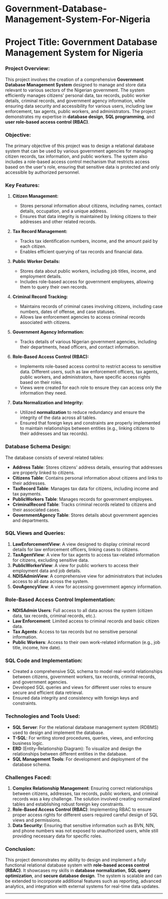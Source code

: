 # Government-Database-Management-System-For-Nigeria



# **Project Title: Government Database Management System for Nigeria**

### **Project Overview:**

This project involves the creation of a comprehensive **Government Database Management System** designed to manage and store data relevant to various sectors of the Nigerian government. The system efficiently manages citizens' personal data, tax records, public worker details, criminal records, and government agency information, while ensuring data security and accessibility for various users, including law enforcement, tax agents, public workers, and administrators. The project demonstrates my expertise in **database design**, **SQL programming**, and **user role-based access control (RBAC)**.

### **Objective:**

The primary objective of this project was to design a relational database system that can be used by various government agencies for managing citizen records, tax information, and public workers. The system also includes a role-based access control mechanism that restricts access based on the user's role, ensuring that sensitive data is protected and only accessible by authorized personnel.

### **Key Features:**
1. **Citizen Management:**
   - Stores personal information about citizens, including names, contact details, occupation, and a unique address.
   - Ensures that data integrity is maintained by linking citizens to their addresses and other related records.

2. **Tax Record Management:**
   - Tracks tax identification numbers, income, and the amount paid by each citizen.
   - Enables efficient querying of tax records and financial data.

3. **Public Worker Details:**
   - Stores data about public workers, including job titles, income, and employment details.
   - Includes role-based access for government employees, allowing them to query their own records.

4. **Criminal Record Tracking:**
   - Maintains records of criminal cases involving citizens, including case numbers, dates of offense, and case statuses.
   - Allows law enforcement agencies to access criminal records associated with citizens.

5. **Government Agency Information:**
   - Tracks details of various Nigerian government agencies, including their departments, head officers, and contact information.

6. **Role-Based Access Control (RBAC):**
   - Implements role-based access control to restrict access to sensitive data. Different users, such as law enforcement officers, tax agents, public workers, and administrators, have specific access rights based on their roles.
   - Views were created for each role to ensure they can access only the information they need.

7. **Data Normalization and Integrity:**
   - Utilized **normalization** to reduce redundancy and ensure the integrity of the data across all tables.
   - Ensured that foreign keys and constraints are properly implemented to maintain relationships between entities (e.g., linking citizens to their addresses and tax records).

### **Database Schema Design:**
The database consists of several related tables:
- **Address Table**: Stores citizens' address details, ensuring that addresses are properly linked to citizens.
- **Citizens Table**: Contains personal information about citizens and links to their addresses.
- **TaxRecord Table**: Manages tax data for citizens, including income and tax payments.
- **PublicWorkers Table**: Manages records for government employees.
- **CriminalRecord Table**: Tracks criminal records related to citizens and their associated cases.
- **GovernmentAgency Table**: Stores details about government agencies and departments.

### **SQL Views and Queries:**
1. **LawEnforcementView**: A view designed to display criminal record details for law enforcement officers, linking cases to citizens.
2. **TaxAgentView**: A view for tax agents to access tax-related information for citizens, excluding sensitive data.
3. **PublicWorkerView**: A view for public workers to access their employment data and job details.
4. **NDISAdminView**: A comprehensive view for administrators that includes access to all data across the system.
5. **GovAgencyView**: A view for accessing government agency information.

### **Role-Based Access Control Implementation:**
- **NDISAdmin Users**: Full access to all data across the system (citizen data, tax records, criminal records, etc.).
- **Law Enforcement**: Limited access to criminal records and basic citizen data.
- **Tax Agents**: Access to tax records but no sensitive personal information.
- **Public Workers**: Access to their own work-related information (e.g., job title, income, hire date).

### **SQL Code and Implementation:**
- Created a comprehensive SQL schema to model real-world relationships between citizens, government workers, tax records, criminal records, and government agencies.
- Developed SQL queries and views for different user roles to ensure secure and efficient data retrieval.
- Ensured data integrity and consistency with foreign keys and constraints.

### **Technologies and Tools Used:**
- **SQL Server**: For the relational database management system (RDBMS) used to design and implement the database.
- **T-SQL**: For writing stored procedures, queries, views, and enforcing business logic.
- **ERD** (Entity-Relationship Diagram): To visualize and design the relationships between different entities in the database.
- **SQL Management Tools**: For development and deployment of the database schema.

### **Challenges Faced:**
1. **Complex Relationship Management**: Ensuring correct relationships between citizens, addresses, tax records, public workers, and criminal records was a key challenge. The solution involved creating normalized tables and establishing robust foreign key constraints.
2. **Role-Based Access Control (RBAC)**: Implementing RBAC to ensure proper access rights for different users required careful design of SQL views and permissions.
3. **Data Security**: Ensuring that sensitive information such as BVN, NIN, and phone numbers was not exposed to unauthorized users, while still providing necessary data for specific roles.

### **Conclusion:**
This project demonstrates my ability to design and implement a fully functional relational database system with **role-based access control (RBAC)**. It showcases my skills in **database normalization**, **SQL query optimization**, and **secure database design**. The system is scalable and can be extended to incorporate additional features such as reporting, advanced analytics, and integration with external systems for real-time data updates.

---
